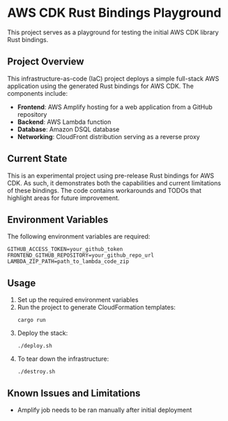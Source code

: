 # AWS CDK Rust Bindings Playground

This project serves as a playground for testing the initial AWS CDK library Rust bindings.

## Project Overview

This infrastructure-as-code (IaC) project deploys a simple full-stack AWS application using the generated Rust bindings for AWS CDK. The components include:

- **Frontend**: AWS Amplify hosting for a web application from a GitHub repository
- **Backend**: AWS Lambda function
- **Database**: Amazon DSQL database
- **Networking**: CloudFront distribution serving as a reverse proxy

## Current State

This is an experimental project using pre-release Rust bindings for AWS CDK. As such, it demonstrates both the capabilities and current limitations of these bindings. The code contains workarounds and TODOs that highlight areas for future improvement.

## Environment Variables

The following environment variables are required:

```
GITHUB_ACCESS_TOKEN=your_github_token
FRONTEND_GITHUB_REPOSITORY=your_github_repo_url
LAMBDA_ZIP_PATH=path_to_lambda_code_zip
```

## Usage

1. Set up the required environment variables
2. Run the project to generate CloudFormation templates:
   ```
   cargo run
   ```
3. Deploy the stack:
   ```
   ./deploy.sh
   ```
4. To tear down the infrastructure:
   ```
   ./destroy.sh
   ```

## Known Issues and Limitations

- Amplify job needs to be ran manually after initial deployment
